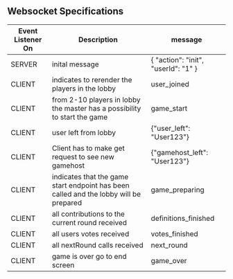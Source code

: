 ## Websocket Specifications

| Event Listener On | Description                                                                           | message                             |
|-------------------|---------------------------------------------------------------------------------------|-------------------------------------|
| SERVER            | inital message                                                                        | { "action": "init", "userId": "1" } |
| CLIENT            | indicates to rerender the players in the lobby                                        | user_joined                         |
| CLIENT            | from 2-10 players in lobby the master has a possibility to start the game             | game_start                          |
| CLIENT            | user left from lobby                                                                  | {"user_left": "User123"}            |
| CLIENT            | Client has to make get request to see new gamehost                                    | {"gamehost_left": "User123"}        |
| CLIENT            | indicates that the game start endpoint has been called and the lobby will be prepared | game_preparing                      |
| CLIENT            | all contributions to the current round received                                       | definitions_finished                |
| CLIENT            | all users votes received                                                              | votes_finished                      |
| CLIENT            | all nextRound calls received                                                          | next_round                          |
| CLIENT            | game is over go to end screen                                                         | game_over                           |     